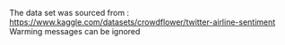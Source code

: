 The data set was sourced from : https://www.kaggle.com/datasets/crowdflower/twitter-airline-sentiment
Warming messages can be ignored
